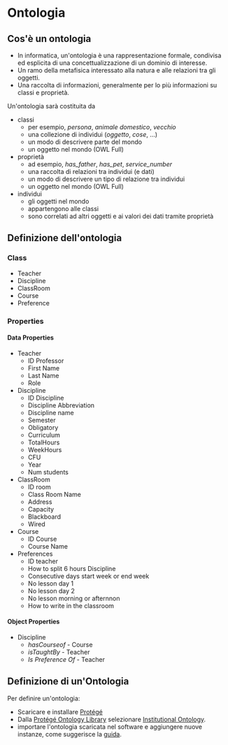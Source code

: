 # Ontologia
## Cos'è un ontologia
- In informatica, un'ontologia è una rappresentazione formale, condivisa ed esplicita di una concettualizzazione di un dominio di interesse.
- Un ramo della metafisica interessato alla natura e alle relazioni tra gli oggetti.
- Una raccolta di informazioni, generalmente per lo più informazioni su classi e proprietà.

Un'ontologia sarà costituita da 
- classi
    - per esempio, *persona*, *animale domestico*, *vecchio* 
    - una collezione di individui (*oggetto*, *cose*, ...) 
    - un modo di descrivere parte del mondo 
    - un oggetto nel mondo (OWL Full)
- proprietà
    - ad esempio,  *has_father*, *has_pet*, *service_number*
    - una raccolta di relazioni tra individui (e dati) 
    - un modo di descrivere un tipo di relazione tra individui 
    - un oggetto nel mondo (OWL Full)
- individui
    - gli oggetti nel mondo 
    - appartengono alle classi 
    - sono correlati ad altri oggetti e ai valori dei dati tramite proprietà

## Definizione dell'ontologia

### Class
- Teacher
- Discipline
- ClassRoom
- Course
- Preference

    
### Properties

#### Data Properties
- Teacher
    - ID Professor 
    - First Name
    - Last Name    
    - Role
- Discipline
    - ID Discipline
    - Discipline Abbreviation
    - Discipline name
    - Semester
    - Obligatory
    - Curriculum   
    - TotalHours    
    - WeekHours
    - CFU
    - Year
    - Num students
- ClassRoom
    - ID room
    - Class Room Name
    - Address
    - Capacity
    - Blackboard
    - Wired
- Course
    - ID Course
    - Course Name
- Preferences
    - ID teacher
    - How to split 6 hours Discipline
    - Consecutive days start week or end week
    - No lesson day 1
    - No lesson day 2
    - No lesson morning or afternnon
    - How to write in the classroom

#### Object Properties
- Discipline 
    - *hasCourseof* - Course
    - *isTaughtBy* - Teacher
    - *Is Preference Of* - Teacher



## Definizione di un'Ontologia
Per definire un'ontologia: 
- Scaricare e installare [Protégé](https://protegewiki.stanford.edu/wiki/Protege4GettingStarted#Download)
- Dalla [Protégé Ontology Library](https://protegewiki.stanford.edu/wiki/Protege_Ontology_Library) selezionare [Institutional Ontology](http://www.isibang.ac.in/~bisu/ontology/instOntology.owl). 
- importare l'ontologia scaricata nel software e aggiungere nuove instanze, come suggerisce la [guida](https://protegewiki.stanford.edu/wiki/Protege4GettingStarted). 
